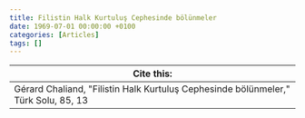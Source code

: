 ```yaml
---
title: Filistin Halk Kurtuluş Cephesinde bölünmeler
date: 1969-07-01 00:00:00 +0100
categories: [Articles]
tags: []
---
```




| Cite this:   |
|--------|
| Gérard Chaliand, "Filistin Halk Kurtuluş Cephesinde bölünmeler," Türk Solu, 85, 13 

